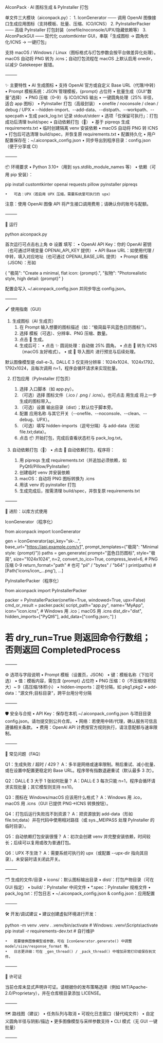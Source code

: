 AIconPack · AI 图标生成 & PyInstaller 打包

单文件三大模块（aiconpack.py）：
	1.	IconGenerator —— 调用 OpenAI 图像接口生成应用图标（支持模板、批量、压缩、ICO/ICNS）
	2.	PyInstallerPacker —— 高级 PyInstaller 打包封装（onefile/noconsole/UPX/隐藏依赖等）
	3.	AIconPackGUI —— 现代化 customtkinter GUI，串联「生成图标 → 圆角优化/ICNS → 一键打包」

支持 macOS / Windows / Linux（图标格式与打包参数会按平台做差异化处理）。
macOS 自动将 PNG 转为 .icns；自动打包流程在 macOS 上默认启用 onedir，以减少 Gatekeeper 报错。

⸻

✨ 主要特性
	•	AI 生成图标
	•	支持 OpenAI 官方或自定义 Base URL（代理/中转）
	•	Prompt 模板系统：JSON 管理模板，{prompt} 占位符
	•	批量生成（GUI“数量”选择）
	•	PNG 压缩（0–9）与 ICO/ICNS 输出
	•	一键圆角处理（25% 半径，适合 app 图标）
	•	PyInstaller 打包（高级封装）
	•	onefile / noconsole / clean / debug / UPX
	•	--hidden-import、--add-data、--distpath、--workpath、--specpath
	•	生成 pack_log.txt 记录 stdout/stderr
	•	选项「仅保留可执行」：打包成功后清理 build/spec
	•	自动依赖打包（🤖）
	•	基于 pipreqs 生成 requirements.txt
	•	临时创建隔离 venv 安装依赖
	•	macOS 自动将 PNG 转 ICNS
	•	打包后可选清理 build/spec，并恢复原 requirements.txt
	•	配置持久化
	•	用户配置保存在：~/.aiconpack_config.json
	•	同步导出到程序目录：config.json（便于分享或 CI）

⸻

📦 环境要求
	•	Python 3.10+（用到 sys.stdlib_module_names 等）
	•	依赖（可用 pip 安装）：

pip install customtkinter openai requests pillow pyinstaller pipreqs

	•	可选：UPX（若启用 UPX 压缩，需要系统里可执行的 upx）

注意：使用 OpenAI 图像 API 将产生接口调用费用；请确认你的账号与配额。

⸻

🚀 运行

python aiconpack.py

首次运行可点击右上角 ⚙️ 设置 填写：
	•	OpenAI API Key：你的 OpenAI 密钥（也可通过环境变量 OPENAI_API_KEY 提供）
	•	API Base URL：如使用代理 / 中转，填入对应地址（也可通过 OPENAI_BASE_URL 提供）
	•	Prompt 模板（JSON）：形如

{
  "极简": "Create a minimal, flat icon: {prompt}.",
  "拟物": "Photorealistic style, high detail: {prompt}"
}



配置会写入 ~/.aiconpack_config.json 并同步导出 config.json。

⸻

🖌️ 使用指南（GUI）

1) 生成图标（AI 生成页）
	1.	在 Prompt 输入想要的图标描述（如：“极简扁平风蓝色日历图标”）。
	2.	选择 模板（可选）、分辨率、PNG 压缩、数量。
	3.	点击 🎨 生成。
	4.	生成后可：
	•	点击 ✨ 圆润处理：自动做 25% 圆角。
	•	点击 💾 转为 ICNS（macOS 友好格式）。
	•	或 📂 导入图片 进行预览与后续处理。

默认图像模型是 dall-e-3。DALL·E 3 仅支持分辨率：1024x1024、1024x1792、1792x1024，且每次调用 n=1，程序会循环请求来实现批量。

2) 打包应用（PyInstaller 打包页）
	1.	选择 入口脚本（如 app.py）。
	2.	（可选）选择 图标文件（.ico / .png / .icns）。也可点击 用生成 将上一步生成的图标带入。
	3.	（可选）设置 输出目录（dist）；默认位于脚本旁。
	4.	配置 应用名称 与其它开关（--onefile、--noconsole、--clean、--debug、UPX）。
	5.	（可选）填写 hidden-imports（逗号分隔）与 add-data（形如 file.txt;data）。
	6.	点击 📦 开始打包，完成后查看状态栏与 pack_log.txt。

3) 自动依赖打包（🤖）
	•	点击 🤖 自动依赖打包，程序将：
	1.	用 pipreqs 生成 requirements.txt（并追加必须依赖，如 PyQt6/Pillow/PyInstaller）
	2.	创建临时 venv 并安装依赖
	3.	macOS：自动将 PNG 图标转换为 .icns
	4.	用该 venv 的 pyinstaller 打包
	5.	生成完成后，按需清理 build/spec，并恢复原 requirements.txt

⸻

🧩 进阶：以库方式使用

IconGenerator（程序化）

from aiconpack import IconGenerator

gen = IconGenerator(api_key="sk-...", base_url="https://api.example.com/v1",
                    prompt_templates={"极简": "Minimal style: {prompt}"})
paths = gen.generate(
    prompt="蓝色日历图标",
    style="极简",
    size="1024x1024",
    n=2,
    convert_to_ico=True,
    compress_level=6,        # PNG 压缩 0-9
    return_format="path"     # 也可 "pil" / "bytes" / "b64"
)
print(paths)  # [Path('icons/icon_...png'), ...]

PyInstallerPacker（程序化）

from aiconpack import PyInstallerPacker

packer = PyInstallerPacker(onefile=True, windowed=True, upx=False)
cmd_or_result = packer.pack(
    script_path="app.py",
    name="MyApp",
    icon="icon.icns",             # Windows 用 .ico；macOS 用 .icns
    dist_dir="dist",
    hidden_imports=["PyQt6"],
    add_data=["config.json;."]
)
# 若 dry_run=True 则返回命令行数组；否则返回 CompletedProcess


⸻

⚙️ 选项与字段说明
	•	Prompt 模板（设置页，JSON）
	•	键：模板名称（下拉可选）
	•	值：模板内容，需包含 {prompt} 占位符
	•	PNG 压缩：0（不压缩/体积较大）~ 9（高压缩/体积小）
	•	hidden-imports：逗号分隔，如 pkg1,pkg2
	•	add-data："源文件;目标目录"，跨平台用分号分隔

⸻

🛡️ 安全与合规
	•	API Key：保存在本机 ~/.aiconpack_config.json 与项目目录 config.json。请勿提交到公共仓库。
	•	网络：若使用中转/代理，确认服务可信且遵循相关条款。
	•	费用：OpenAI API 计费按官方规则执行，请注意配额与速率限制。

⸻

🔧 常见问题（FAQ）

Q1：生成失败 / 超时 / 429？
A：多半是网络或速率限制。稍后重试、减小批量、或在设置中配置更稳定的 Base URL。程序带有指数退避重试（默认最多 3 次）。

Q2：DALL·E 3 大于 1 张如何批量？
A：DALL·E 3 每次只能 n=1，程序会循环请求实现批量；其它模型则支持 n≤10。

Q3：图标在 Windows/macOS 应该用什么格式？
A：Windows 用 .ico，macOS 用 .icns（GUI 已提供 PNG→ICNS 转换按钮）。

Q4：打包后运行失败找不到资源？
A：把资源放到 add-data（形如 file.txt;data）并在代码中使用相对路径（或 sys._MEIPASS 处理 PyInstaller 的临时目录）。

Q5：自动依赖打包安装很慢？
A：初次会创建 venv 并完整安装依赖，时间较长；后续可以复用或改为普通打包。

Q6：UPX 不生效？
A：需要系统可执行的 upx（或配置 --upx-dir 指向其目录）。未安装时请关闭此开关。

⸻

🗂️ 生成的文件/目录
	•	icons/：默认图标输出目录
	•	dist/：打包产物目录（可在 GUI 指定）
	•	build/：PyInstaller 中间文件
	•	*.spec：PyInstaller 规格文件
	•	pack_log.txt：打包日志
	•	~/.aiconpack_config.json & config.json：应用配置

⸻

🛠️ 开发/调试建议
	•	建议创建虚拟环境进行开发：

python -m venv .venv
. .venv/bin/activate   # Windows: .venv\Scripts\activate
pip install -r requirements-dev.txt  # 自行维护


	•	若要替换图像模型或参数，可在 IconGenerator.generate() 中调整 model/size/response_format 等。
	•	日志更详细：可在 _gen_thread() / _pack_thread() 中增加异常打印或保存到文件。

⸻

📜 许可证

当前仓库未显式声明许可证。请根据你的发布策略选择（例如 MIT/Apache-2.0/Proprietary），并在仓库根目录添加 LICENSE。

⸻

🗺️ 路线图（建议）
	•	任务队列与取消
	•	可视化日志窗口（替代纯文件）
	•	自定义圆角半径与阴影/描边
	•	更多图像模型与采样参数支持
	•	CLI 模式（无 GUI 一键批量）

⸻